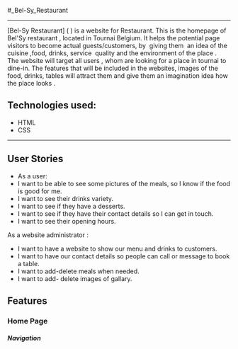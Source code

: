 #_Bel-Sy_Restaurant


-----

[Bel-Sy Restaurant] ( ) is a website for Restaurant.
This is the homepage of Bel'Sy restaurant , located in Tournai Belgium. It helps the potential page visitors to become actual guests/customers, by  giving them  an idea of the cuisine ,food, drinks, service  quality and the environment of the place .  
The website will target all users , whom are looking for a place in tournai to dine-in.
The features that will be included in the websites, images of the food, drinks, tables will attract them and give them an imagination idea how the place looks .


## Technologies used:

- HTML
- CSS
---

## User Stories

- As a user:
- I want to be able to see some pictures of the meals, so I know if the food is good for me.
- I want to see their drinks variety.
- I want to see if they have a desserts.
- I want to see if they have their contact details so I can get in touch.
- I want to see their opening hours.

As a website administrator :
- I want to have a website to show our menu and drinks to customers.
- I want to have our contact details so people can call or message to book a table.
- I want to add-delete meals when needed.
- I want to add- delete images of gallary.

## Features 

### Home Page

##### Navigation







